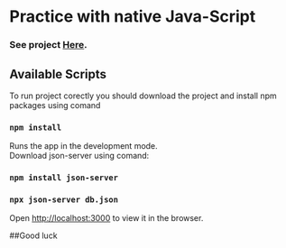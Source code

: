 # Practice with native Java-Script

### See project [Here](https://antonbaranskyi.github.io/project-web-food-first-/).

## Available Scripts
To run project corectly you should download the project and install npm packages using comand 

### `npm install`

Runs the app in the development mode.\
Download json-server using comand:
### `npm install json-server`
### `npx json-server db.json`
Open [http://localhost:3000](http://localhost:3000) to view it in the browser.

##Good luck
